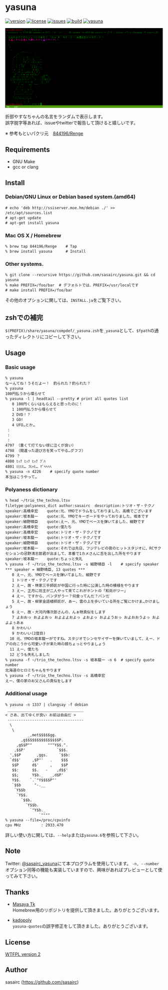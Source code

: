 yasuna
======

[![version](http://img.shields.io/github/tag/sasairc/yasuna.svg?style=flat&label=version)](https://github.com/sasairc/yasuna/releases)
[![license](https://img.shields.io/badge/License-WTFPL2-blue.svg?style=flat)](http://www.wtfpl.net/txt/copying/)
[![issues](http://img.shields.io/github/issues/sasairc/yasuna.svg?style=flat)](https://github.com/sasairc/yasuna/issues)
[![build](https://img.shields.io/travis/sasairc/yasuna.svg?style=flat)](https://travis-ci.org/sasairc/yasuna)
[![yasuna](https://img.shields.io/badge/yasuna-kawaii-orange.svg?style=flat)](http://houbunsha.co.jp/comics/detail.php?p=%A5%AD%A5%EB%A5%DF%A1%BC%A5%D9%A5%A4%A5%D9%A1%BC)

![default](https://raw.githubusercontent.com/sasairc/yasuna/master/img/screenshot.png)

折部やすなちゃんの名言をランダムで表示します。  
誤字脱字等あれば、issueやtwitterで報告して頂けると嬉しいです。		

※ 参考もといパクリ元　[844196/Renge](https://github.com/844196/Renge)

## Requirements

* GNU Make
* gcc or clang

## Install

### Debian/GNU Linux or Debian based system.(amd64)

```shellsession
# echo 'deb http://ssiserver.moe.hm/debian ./' >> /etc/apt/sources.list
# apt-get update
# apt-get install yasuna
```

### Mac OS X / Homebrew

```shellsession
% brew tap 844196/Renge    # Tap
% brew install yasuna      # Install
```

### Other systems.

```shellsession
% git clone --recursive https://github.com/sasairc/yasuna.git && cd yasuna
% make PREFIX=/foo/bar	# デフォルトでは、PREFIX=/usr/localです
# make install PREFIX=/foo/bar
```

その他のオプションに関しては、`INSTALL.ja`をご覧下さい。


## zshでの補完

`$(PREFIX)/share/yasuna/compdef/_yasuna.zsh`を`_yasuna`として、`$fpath`の通ったディレクトリにコピーして下さい。


## Usage

### Basic usage

```shellsession
% yasuna
なーんてね！うそだよー！　釣られた？釣られた？
% yasuna
100円払うから喋らせて
% yasuna -l | headtail --pretty	# print all quotes list
   0 100円くらいはもらえると思ったのに！
   1 100円払うから喋らせて
   2 DVD！？
   3 GO!
   4 UFO…とか…
 :
 :
 :
4797 （重くて打てない球に泣くが良い）
4798 （間違った遊び方を笑ってやる…グフフ）
4799 ？
4800 ﾋｯｸ ﾋｯｸ ﾋｯｸ ﾌﾟﾊ
4801 ﾋﾋﾋﾋ… ﾌﾋｬﾋ… ｹﾞﾍﾍﾍﾍ
% yasuna -n 4226    # specify quote number
本当はこうやって…
```

### Polyaness dictionary

```
% head ~/trio_the_techno.ltsv
filetype:polyaness_dict	author:sasairc	description:トリオ・ザ・テクノ
speaker:高橋幸宏	quote:元、YMOでドラムをしておりました、高橋でございます
speaker:坂本龍一	quote:元、YMOでキーボードをやっておりました、坂本です
speaker:細野晴臣	quote:えー、元、YMOでベースを弾いてました、細野です
speaker:高橋幸宏	quote:僕たち
speaker:高橋幸宏	quote:トリオ・ザ・テクノです
speaker:坂本龍一	quote:トリオ・ザ・テクノです
speaker:細野晴臣	quote:トリオ・ザ・テクノです
speaker:坂本龍一	quote:それでは先日、フジテレビの夜のヒットスタジオに、RCサクセションの忌野清志郎君が出まして、本番で1カメさんに舌を出した所をやります
speaker:坂本龍一	quote:ちょっと失礼
% yasuna -f ~/trio_the_techno.ltsv -s 細野晴臣 -l    # specify speaker
*** speaker = 細野晴臣, 13 quotes ***
   0 えー、元、YMOでベースを弾いてました、細野です
   1 トリオ・ザ・テクノです
   2 えー、故・林家三平師匠が中国に行った時に公演した時の模様をやります
   3 えー、正月に坊主が二人やって来てこれがホントの「和尚がツー」
   4 えー、ですから、パンダがうー？何食ってんだ？パンだ
   5 えー、故・柳家金語楼師匠が、あー、雲の上を歩いている所をご覧にかけま…かけましょう
   6 えー、故・大河内傳次郎さんの、んぁ物真似をします
   7 よおおっ およよおっ およよよおよっ よおよっ およようおっ およおおうよっ およよよぅあぁ
   8 かわいい
   9 かわいい(2度目)
  10 元、YMOの坂本龍一がですね。スタジオでシンセサイザーを弾いていまして、えー、ドアの向こうから可愛い子が来た時の顔ちょっとやりましょう
  11 えー、僕たち
  12 どうも失礼しました
% yasuna -f ~/trio_the_techno.ltsv -s 坂本龍一 -n 6  # specify quote number
北海道のヒロミちゃんをやります
% yasuna -f ~/trio_the_techno.ltsv -s 高橋幸宏
えー、僕の家のお父さんの真似をします
```

### Additional usage

```shellsession
% yasuna -n 1337 | clangsay -f debian
 __________________________________
< さあ、出てゆくが良い お前は自由だ >
 ----------------------------------
  \
   \
          _,met$$$$$gg.
       ,g$$$$$$$$$$$$$$$P.
     ,g$$P""       """Y$$.".
    ,$$P'              `$$$. 
  ',$$P       ,ggs.     `$$b:
  `d$$'     ,$P"'   .    $$$
   $$P      d$'     ,    $$P
   $$:      $$.   -    ,d$$'
   $$;      Y$b._   _,d$P'
   Y$$.    `.`"Y$$$$P"' 
   `$$b      "-.__
    `Y$$b
     `Y$$.
       `$$b.
         `Y$$b.
           `"Y$b._
               `""""
% yasuna --file=/proc/cpuinfo
cpu MHz         : 2933.470
```

詳しい使い方に関しては、`--help`または`yasuna.6`を参照して下さい。

## Note

Twitter: [@sasairc_yasuna](https://twitter.com/sasairc_yasuna)にて本プログラムを使用しています。	
`-n, --number`オプション同等の機能も実装していますので、興味があればプレビューとして使ってみて下さい。


## Thanks

* [Masaya Tk](https://github.com/844196)	
	Homebrew用のリポジトリを提供して頂きました。ありがとうございます。
 
* [kadopoly](https://github.com/kadopoly)	
	`yasuna-quotes`の誤字修正をして頂きました。ありがとうございます。

## License

[WTFPL version 2](https://raw.githubusercontent.com/sasairc/yasuna/master/LICENSE)


## Author

sasairc (https://github.com/sasairc)

